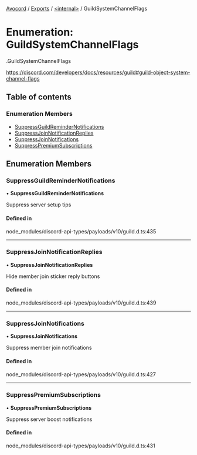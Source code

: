 [Avocord](../README.md) / [Exports](../modules.md) / [<internal\>](../modules/internal_.md) / GuildSystemChannelFlags

# Enumeration: GuildSystemChannelFlags

[<internal>](../modules/internal_.md).GuildSystemChannelFlags

https://discord.com/developers/docs/resources/guild#guild-object-system-channel-flags

## Table of contents

### Enumeration Members

- [SuppressGuildReminderNotifications](internal_.GuildSystemChannelFlags.md#suppressguildremindernotifications)
- [SuppressJoinNotificationReplies](internal_.GuildSystemChannelFlags.md#suppressjoinnotificationreplies)
- [SuppressJoinNotifications](internal_.GuildSystemChannelFlags.md#suppressjoinnotifications)
- [SuppressPremiumSubscriptions](internal_.GuildSystemChannelFlags.md#suppresspremiumsubscriptions)

## Enumeration Members

### SuppressGuildReminderNotifications

• **SuppressGuildReminderNotifications**

Suppress server setup tips

#### Defined in

node_modules/discord-api-types/payloads/v10/guild.d.ts:435

___

### SuppressJoinNotificationReplies

• **SuppressJoinNotificationReplies**

Hide member join sticker reply buttons

#### Defined in

node_modules/discord-api-types/payloads/v10/guild.d.ts:439

___

### SuppressJoinNotifications

• **SuppressJoinNotifications**

Suppress member join notifications

#### Defined in

node_modules/discord-api-types/payloads/v10/guild.d.ts:427

___

### SuppressPremiumSubscriptions

• **SuppressPremiumSubscriptions**

Suppress server boost notifications

#### Defined in

node_modules/discord-api-types/payloads/v10/guild.d.ts:431
